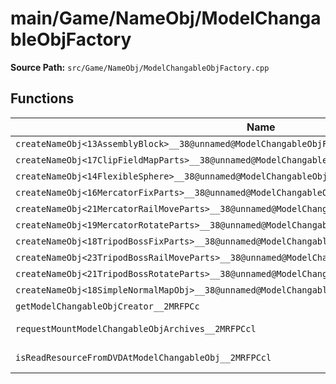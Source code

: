 # main/Game/NameObj/ModelChangableObjFactory

**Source Path:** `src/Game/NameObj/ModelChangableObjFactory.cpp`

## Functions

| Name | Address | Match % |
|------|---------|---------|
| `createNameObj<13AssemblyBlock>__38@unnamed@ModelChangableObjFactory_cpp@FPCc_P7NameObj` | `0x80261080` | :x: (0.0%) |
| `createNameObj<17ClipFieldMapParts>__38@unnamed@ModelChangableObjFactory_cpp@FPCc_P7NameObj` | `0x802610C0` | :x: (0.0%) |
| `createNameObj<14FlexibleSphere>__38@unnamed@ModelChangableObjFactory_cpp@FPCc_P7NameObj` | `0x80261100` | :x: (0.0%) |
| `createNameObj<16MercatorFixParts>__38@unnamed@ModelChangableObjFactory_cpp@FPCc_P7NameObj` | `0x80261140` | :x: (0.0%) |
| `createNameObj<21MercatorRailMoveParts>__38@unnamed@ModelChangableObjFactory_cpp@FPCc_P7NameObj` | `0x80261180` | :x: (0.0%) |
| `createNameObj<19MercatorRotateParts>__38@unnamed@ModelChangableObjFactory_cpp@FPCc_P7NameObj` | `0x802611C0` | :x: (0.0%) |
| `createNameObj<18TripodBossFixParts>__38@unnamed@ModelChangableObjFactory_cpp@FPCc_P7NameObj` | `0x80261200` | :x: (0.0%) |
| `createNameObj<23TripodBossRailMoveParts>__38@unnamed@ModelChangableObjFactory_cpp@FPCc_P7NameObj` | `0x80261240` | :x: (0.0%) |
| `createNameObj<21TripodBossRotateParts>__38@unnamed@ModelChangableObjFactory_cpp@FPCc_P7NameObj` | `0x80261280` | :x: (0.0%) |
| `createNameObj<18SimpleNormalMapObj>__38@unnamed@ModelChangableObjFactory_cpp@FPCc_P7NameObj` | `0x802612C0` | :x: (0.0%) |
| `getModelChangableObjCreator__2MRFPCc` | `0x80261300` | :x: (0.0%) |
| `requestMountModelChangableObjArchives__2MRFPCcl` | `0x802613BC` | :white_check_mark: (100.0%) |
| `isReadResourceFromDVDAtModelChangableObj__2MRFPCcl` | `0x802613F8` | :white_check_mark: (100.0%) |